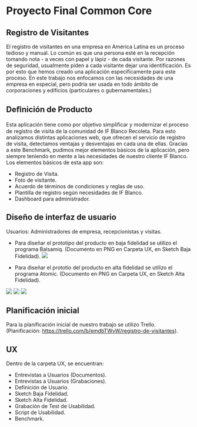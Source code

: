 # Proyecto Final Common Core
## Registro de Visitantes
El registro de visitantes en una empresa en América Latina es un proceso tedioso y manual. Lo común es que una persona esté en la recepción tomando nota - a veces con papel y lápiz - de cada visitante. Por razones de seguridad, usualmente piden a cada visitante dejar una identificación. Es por esto que hemos creado una aplicación específicamente para este proceso. 
En este trabajo nos enfocamos con las necesidades de una empresa en especial, pero podría ser usada en todo ámbito de corporaciones y edificios (particulares o gubernamentales.) 

## Deﬁnición de Producto
Esta aplicación tiene como por objetivo simpliﬁcar y modernizar el proceso de registro de visita de la comunidad de IF Blanco Recoleta. Para esto analizamos distintas aplicaciones web, que ofrecen el servicio de registro de visita, detectamos ventajas y desventajas en cada una de ellas.   Gracias a este Benchmark, pudimos mejor elementos básicos de la aplicación, pero siempre teniendo en mente a las necesidades de nuestro cliente IF Blanco. Los elementos básicos de esta app son:

* Registro de Visita. 
* Foto de visitante. 
* Acuerdo de términos de condiciones y reglas de uso. 
* Plantilla de registro según necesidades de IF Blanco.
* Dashboard para administrador.

## Diseño de interfaz de usuario
Usuarios: Administradores de empresa, recepcionistas y visitas.
* Para diseñar el prototipo del producto en baja fidelidad se utilizo el programa Balsamiq. (Documento en PNG en Carpeta UX, en Sketch Baja Fidelidad).
![](https://imageshack.com/a/img922/8096/PgAcoq.png)


* Para diseñar el prototio del producto en alta fidelidad se utilizo el programa Atomic. (Documento en PNG en Carpeta UX, en Sketch Alta Fidelidad).

![](https://imageshack.com/a/img922/10/CI7bPW.jpg)
![](https://imageshack.com/a/img921/491/CrMHSQ.jpg)
![](https://imageshack.com/a/img923/3049/DVvu6F.jpg)
## Planificación inicial
Para la planificación inicial de nuestro trabajo se utilizo Trello. (Planificación: https://trello.com/b/emdbTWvW/registro-de-visitantes).

## UX
Dentro de la carpeta UX, se encuentran:

* Entrevistas a Usuarios (Documentos).
* Entrevistas a Usuarios (Grabaciones).
* Definición de Usuario.
* Sketch Baja Fidelidad.
* Sketch Alta Fidelidad.
* Grabación de Test de Usabilidad.
* Script de Usabilidad.
* Benchmark.